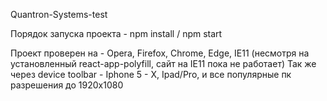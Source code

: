 Quantron-Systems-test

Порядок запуска проекта - npm install / npm start

Проект проверен на - Opera, Firefox, Chrome, Edge, IE11 (несмотря на установленный react-app-polyfill, сайт на IE11 пока не работает) Так же через device toolbar - Iphone 5 - X, Ipad/Pro, и все популярные пк разрешения до 1920x1080
